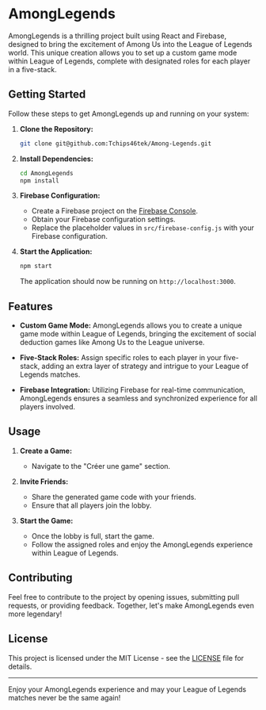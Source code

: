 # AmongLegends

AmongLegends is a thrilling project built using React and Firebase, designed to bring the excitement of Among Us into the League of Legends world. This unique creation allows you to set up a custom game mode within League of Legends, complete with designated roles for each player in a five-stack.

## Getting Started

Follow these steps to get AmongLegends up and running on your system:

1. **Clone the Repository:**
   ```bash
   git clone git@github.com:Tchips46tek/Among-Legends.git
   ```

2. **Install Dependencies:**
   ```bash
   cd AmongLegends
   npm install
   ```

3. **Firebase Configuration:**
   - Create a Firebase project on the [Firebase Console](https://console.firebase.google.com/).
   - Obtain your Firebase configuration settings.
   - Replace the placeholder values in `src/firebase-config.js` with your Firebase configuration.

4. **Start the Application:**
   ```bash
   npm start
   ```

   The application should now be running on `http://localhost:3000`.

## Features

- **Custom Game Mode:**
  AmongLegends allows you to create a unique game mode within League of Legends, bringing the excitement of social deduction games like Among Us to the League universe.

- **Five-Stack Roles:**
  Assign specific roles to each player in your five-stack, adding an extra layer of strategy and intrigue to your League of Legends matches.

- **Firebase Integration:**
  Utilizing Firebase for real-time communication, AmongLegends ensures a seamless and synchronized experience for all players involved.

## Usage

1. **Create a Game:**
   - Navigate to the "Créer une game" section.

2. **Invite Friends:**
   - Share the generated game code with your friends.
   - Ensure that all players join the lobby.

3. **Start the Game:**
   - Once the lobby is full, start the game.
   - Follow the assigned roles and enjoy the AmongLegends experience within League of Legends.

## Contributing

Feel free to contribute to the project by opening issues, submitting pull requests, or providing feedback. Together, let's make AmongLegends even more legendary!

## License

This project is licensed under the MIT License - see the [LICENSE](LICENSE) file for details.

---

Enjoy your AmongLegends experience and may your League of Legends matches never be the same again!
